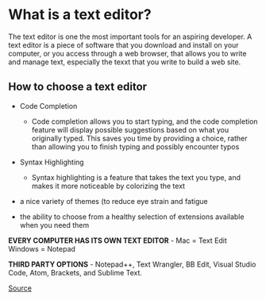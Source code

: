 # What is a text editor?

The text editor is one the most important tools for an aspiring developer. A text editor is a piece of software that you download and install on your computer, or you access through a web browser, that allows you to write and manage text, especially the texxt that you write to build a web site.

## How to choose a text editor
* Code Completion
  * Code completion allows you to start typing, and the code completion feature will display possible suggestions based on what you originally typed. This saves you time by providing a choice, rather than allowing you to finish typing and possibly encounter typos

* Syntax Highlighting
  * Syntax highlighting is a feature that takes the text you type, and makes it more noticeable by colorizing the text

* a nice variety of themes (to reduce eye strain and fatigue

* the ability to choose from a healthy selection of extensions available when you need them

**EVERY COMPUTER HAS ITS OWN TEXT EDITOR** - Mac = Text Edit Windows = Notepad

**THIRD PARTY OPTIONS** - Notepad++, Text Wrangler, BB Edit, Visual Studio Code, Atom, Brackets, and Sublime Text.


[Source](https://codefellows.github.io/code-102-guide/curriculum/class-02/Choosing-A-Text-Editor--The-Older-Coder.pdf)
